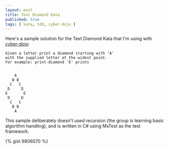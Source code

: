 ```yaml
---
layout: post
title: Text Diamond Kata
published: true
tags: [ kata, tdd, cyber-dojo ]
---
```


Here's a sample solution for the Text Diamond Kata that I'm using with 
[cyber-dojo](http://cyber-dojo.com): 

	Given a letter print a diamond starting with 'A' 
	with the supplied letter at the widest point. 
	For example: print-diamond 'E' prints

	
	    A
	   B B
	  C   C
	 D     D
	E       E
	 D     D
	  C   C
	   B B
	    A
    
This sample deliberately doesn't used recursion (the group is learning basic 
algorithm handling), and is written in C# using MsTest as the test framework.

{% gist 9806070 %}
